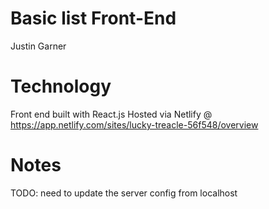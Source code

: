 # Basic list Front-End

Justin Garner

# Technology
Front end built with React.js
Hosted via Netlify @ https://app.netlify.com/sites/lucky-treacle-56f548/overview


# Notes
TODO: need to update the server config from localhost